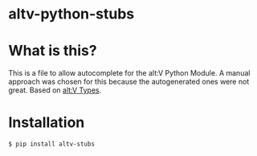 # altv-python-stubs

# What is this?
This is a file to allow autocomplete for the alt:V Python Module. A manual approach was chosen for this because the autogenerated ones were not great. Based on [alt:V Types](https://github.com/altmp/altv-types).

# Installation
```
$ pip install altv-stubs
```
